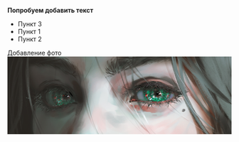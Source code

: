 **Попробуем добавить текст**

* Пункт 3
* Пункт 1
* Пункт 2

Добавление фото ![картинка.jpg](картинка.jpg)

